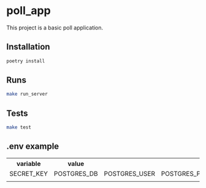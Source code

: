 # poll_app

This project is a basic poll application.

## Installation

````bash
poetry install
````

## Runs

````bash
make run_server
````

## Tests

````bash
make test
````

## .env example

<table>
  <tr>
    <th>variable</th>
    <th>value</th>
  </tr>
  <tr>
    <td>SECRET_KEY</td>
    <td>POSTGRES_DB</td>
    <td>POSTGRES_USER</td>
    <td>POSTGRES_PASSWORD</td>
    <td>POSTGRES_HOST</td>
    <td>POSTGRES_PORT</td>
    <td>POSTGRES_SCHEMA</td>
  </tr>
  <tr>
    <td></td>
    <td></td>
    <td></td>
    <td></td>
    <td></td>
    <td></td>
    <td></td>
  </tr>
</table>